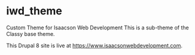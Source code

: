 # iwd_theme
Custom Theme for Isaacson Web Development
This is a sub-theme of the Classy base theme.

This Drupal 8 site is live at https://www.isaacsonwebdevelopment.com.
